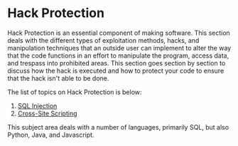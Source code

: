 # Hack Protection
Hack Protection is an essential component of making software. This section deals with the different types of exploitation methods, hacks, and manipulation techniques that an outside user can implement to alter the way that the code functions in an effort to manipulate the program, access data, and trespass into prohibited areas. This section goes section by section to discuss how the hack is executed and how to protect your code to ensure that the hack isn't able to be done.

The list of topics on Hack Protection is below:
1. [SQL Injection](/HackProtection/01_SQLInjection.md)
2. [Cross-Site Scripting](/HackProtection/02_CrossSiteScripting.md)

This subject area deals with a number of languages, primarily SQL, but also Python, Java, and Javascript.
